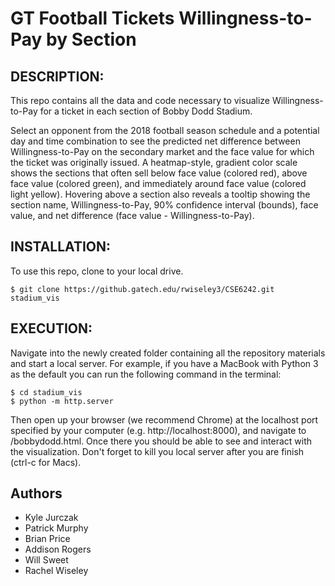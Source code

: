 # GT Football Tickets Willingness-to-Pay by Section

## DESCRIPTION:
This repo contains all the data and code necessary to visualize Willingness-to-Pay for a ticket in each section of Bobby Dodd Stadium.

Select an opponent from the 2018 football season schedule and a potential day and time combination to see the predicted net difference between Willingness-to-Pay on the secondary market and the face value for which the ticket was originally issued. A heatmap-style, gradient color scale shows the sections that often sell below face value (colored red), above face value (colored green), and immediately around face value (colored light yellow). Hovering above a section also reveals a tooltip showing the section name, Willingness-to-Pay, 90% confidence interval (bounds), face value, and net difference (face value - Willingness-to-Pay).

## INSTALLATION:
To use this repo, clone to your local drive.

	$ git clone https://github.gatech.edu/rwiseley3/CSE6242.git stadium_vis

## EXECUTION:
Navigate into the newly created folder containing all the repository materials and start a local server. For example, if you have a MacBook with Python 3 as the default you can run the following command in the terminal:

	$ cd stadium_vis
	$ python -m http.server

Then open up your browser (we recommend Chrome) at the localhost port specified by your computer (e.g. http://localhost:8000), and navigate to /bobbydodd.html.
Once there you should be able to see and interact with the visualization. Don't forget to kill you local server after you are finish (ctrl-c for Macs).

## Authors
* Kyle Jurczak
* Patrick Murphy
* Brian Price
* Addison Rogers
* Will Sweet
* Rachel Wiseley
